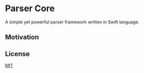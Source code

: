 # Parser Core

A simple yet powerful parser framework written in Swift language.

## Motivation

## License
[MIT](LICENSE.md)
